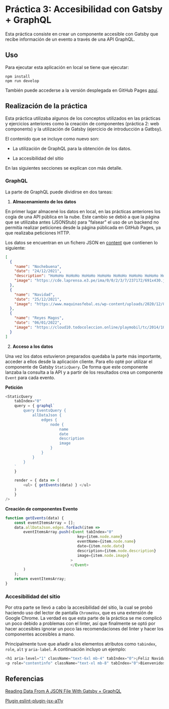 # Práctica 3: Accesibilidad con Gatsby + GraphQL

Esta práctica consiste en crear un componente accesible con Gatsby que recibe información de un evento a través de una API GraphQL. 


## Uso

Para ejecutar esta aplicación en local se tiene que ejecutar:

```
npm install
npm run develop
```

También puede accederse a la versión desplegada en GitHub Pages [aquí]().


## Realización de la práctica

Esta práctica utilizaba algunos de los conceptos utilizados en las prácticas y ejercicios anteriores como la creación de componentes (práctica 2: web components) y la utilización de Gatsby (ejercicio de introducción a Gatbsy). 

El contenido que se incluye como nuevo son:

* La utilización de GraphQL para la obtención de los datos.

* La accesibilidad del sitio

En las siguientes secciones se explican con más detalle.


### GraphQL

La parte de GraphQL puede dividirse en dos tareas:

1. **Almacenamiento de los datos**

En primer lugar almacené los datos en local, en las prácticas anteriores los cogía de una API pública en la nube. Este cambio se debió a que la página que se utilizaba antes (JSONStub) para "falsear" el uso de un backend no permitía realizar peticiones desde la página públicada en GitHub Pages, ya que realizaba peticiones HTTP.

Los datos se encuentran en un fichero JSON en [content](./content) que contienen lo siguiente:

```json
[
  {
    "name": "Nochebuena",
    "date": "24/12/2021",
    "description": "HoHoHo HoHoHo HoHoHo HoHoHo HoHoHo HoHoHo HoHoHo HoHoHo HoHoHo HoHoHo ",
    "image": "https://cde.laprensa.e3.pe/ima/0/0/2/3/7/237172/691x430.jpg"
  },
  {
    "name": "Navidad",
    "date": "25/12/2021",
    "image": "https://www.maquinasfebal.es/wp-content/uploads/2020/12/8-consejos-para-no-sobrepasarte-con-la-comida-en-navidad.jpg"
  },
  {
    "name": "Reyes Magos",
    "date": "06/01/2022",
    "image": "https://cloud10.todocoleccion.online/playmobil/tc/2014/10/09/21/45632098.jpg"
  }
]
```

2. **Acceso a los datos**

Una vez los datos estuvieron preparados quedaba la parte más importante, acceder a ellos desde la aplicación cliente. Para ello opté por utilizar el componente de Gatsby ```StaticQuery```. De forma que este componente lanzaba la consulta a la API y a partir de los resultados crea un componente ```Event``` para cada evento.

**Petición**

```javascript
<StaticQuery 
    tabIndex="0"
    query = { graphql`
        query EventsQuery {
            allDataJson {
                edges {
                    node {
                        name
                        date
                        description
                        image
                    }
                }
            }
        }
    ` 
    }

    render = { data => (
        <ul> { getEvents(data) } </ul>
    )
    }
/>
```

**Creación de componentes Evento**

```javascript
function getEvents(data) {
    const eventItemsArray = [];
    data.allDataJson.edges.forEach(item =>
        eventItemsArray.push(<Event tabIndex="0"
                                key={item.node.name}
                                eventName={item.node.name}
                                date={item.node.date}
                                description={item.node.description}
                                image={item.node.image}
                             >
                             </Event>
        )
    );
    return eventItemsArray;
}
```

### Accesibilidad del sitio

Por otra parte se llevó a cabo la accesibilidad del sitio, la cual se probó haciendo uso del lector de pantalla ```ChromeVox```, que es una extensión de Google Chrome. La verdad es que esta parte de la práctica se me complicó un poco debido a problemas con el linter, así que finalmente se optó por hacer accesibles ignorar un poco las recomendaciones del linter y hacer los componentes accesibles a mano.

Principalmente tuve que añadir a los elementos atributos como ```tabindex```, ```role```, ```alt``` y ```aria-label```. A continuación incluyo un ejemplo:

```javascript
<h1 aria-level="1" className="text-6xl mb-4" tabIndex="0">¡Feliz Navidad!</h1>
<p role="contentinfo" className="text-xl mb-8" tabIndex="0">Bienvenidos a la práctica de Accesibilidad de Gatsby</p>
```


## Referencias

[Reading Data From A JSON File With Gatsby + GraphQL](https://itnext.io/reading-data-from-a-json-file-with-gatsby-graphql-572b18ab98a)

[Plugin eslint-plugin-jsx-a11y](https://www.gatsbyjs.com/plugins/gatsby-plugin-eslint/?=eslint-plugin-jsx-a11y)